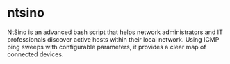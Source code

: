 # ntsino
NtSino is an advanced bash script that helps network administrators and IT professionals discover active hosts within their local network. Using ICMP ping sweeps with configurable parameters, it provides a clear map of connected devices.
